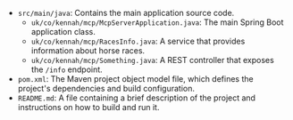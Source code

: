 - `src/main/java`: Contains the main application source code.
  - `uk/co/kennah/mcp/McpServerApplication.java`: The main Spring Boot application class.
  - `uk/co/kennah/mcp/RacesInfo.java`: A service that provides information about horse races.
  - `uk/co/kennah/mcp/Something.java`: A REST controller that exposes the `/info` endpoint.
- `pom.xml`: The Maven project object model file, which defines the project's dependencies and build configuration.
- `README.md`: A file containing a brief description of the project and instructions on how to build and run it.